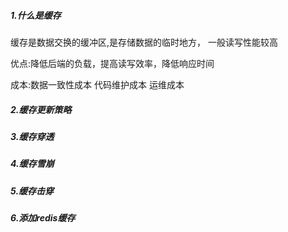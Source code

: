 ##### 1.什么是缓存
缓存是数据交换的缓冲区,是存储数据的临时地方，
一般读写性能较高

优点:降低后端的负载，提高读写效率，降低响应时间

成本:数据一致性成本 代码维护成本 运维成本

##### 2.缓存更新策略


##### 3.缓存穿透


##### 4.缓存雪崩


##### 5.缓存击穿


##### 6.添加redis缓存